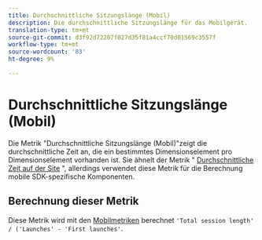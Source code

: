 ```yaml
---
title: Durchschnittliche Sitzungslänge (Mobil)
description: Die durchschnittliche Sitzungslänge für das Mobilgerät.
translation-type: tm+mt
source-git-commit: d3f92d72207f027d35f81a4ccf70d01569c3557f
workflow-type: tm+mt
source-wordcount: '83'
ht-degree: 9%

---
```



# Durchschnittliche Sitzungslänge (Mobil)

Die Metrik &quot;Durchschnittliche Sitzungslänge (Mobil)&quot;zeigt die durchschnittliche Zeit an, die ein bestimmtes Dimensionselement pro Dimensionselement vorhanden ist. Sie ähnelt der Metrik &quot; [Durchschnittliche Zeit auf der Site](average-time-on-site.md) &quot;, allerdings verwendet diese Metrik für die Berechnung mobile SDK-spezifische Komponenten.

## Berechnung dieser Metrik

Diese Metrik wird mit den [Mobilmetriken](https://docs.adobe.com/content/help/en/mobile-services/using/get-started-ug/mobile-metrics/metrics-reference.html) berechnet `'Total session length' / ('Launches' - 'First launches'`.
